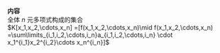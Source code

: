 **内容**  
全体 $n$ 元多项式构成的集合  
$K[x_1,x_2,\cdots,x_n]  
=[f(x_1,x_2,\cdots,x_n)\mid f(x_1,x_2,\cdots,x_n)  
=\sum\limits_{i_1,i_2,\cdots,i_n}a_{i_1,i_2,\cdots,i_n}  
\cdot x_1^{i_1}x_2^{i_2}\cdots x_n^{i_n}]$  
